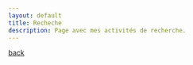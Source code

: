 ```yaml
---
layout: default
title: Recheche
description: Page avec mes activités de recherche.
---
```




[back](./)
